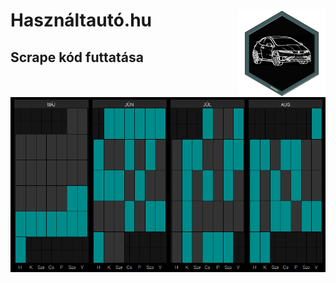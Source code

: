 
# Használtautó.hu <img src="logo.png" align="right" width="140" height="140" />

## Scrape kód futtatása

![](README_files/figure-gfm/unnamed-chunk-2-1.png)<!-- -->

